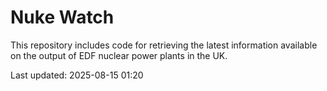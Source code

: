 # Nuke Watch

This repository includes code for retrieving the latest information available on the output of EDF nuclear power plants in the UK.

Last updated: 2025-08-15 01:20